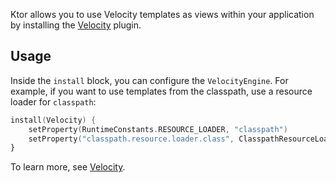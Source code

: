 
Ktor allows you to use Velocity templates as views within your application by installing the [Velocity](https://ktor.io/docs/velocity.html) plugin.

## Usage

Inside the `install` block, you can configure the `VelocityEngine`. For example, if you want to use templates from the classpath, use a resource loader for `classpath`:
```kotlin
install(Velocity) {
    setProperty(RuntimeConstants.RESOURCE_LOADER, "classpath")
    setProperty("classpath.resource.loader.class", ClasspathResourceLoader::class.java.name)
}
```

To learn more, see [Velocity](https://ktor.io/docs/velocity.html).
